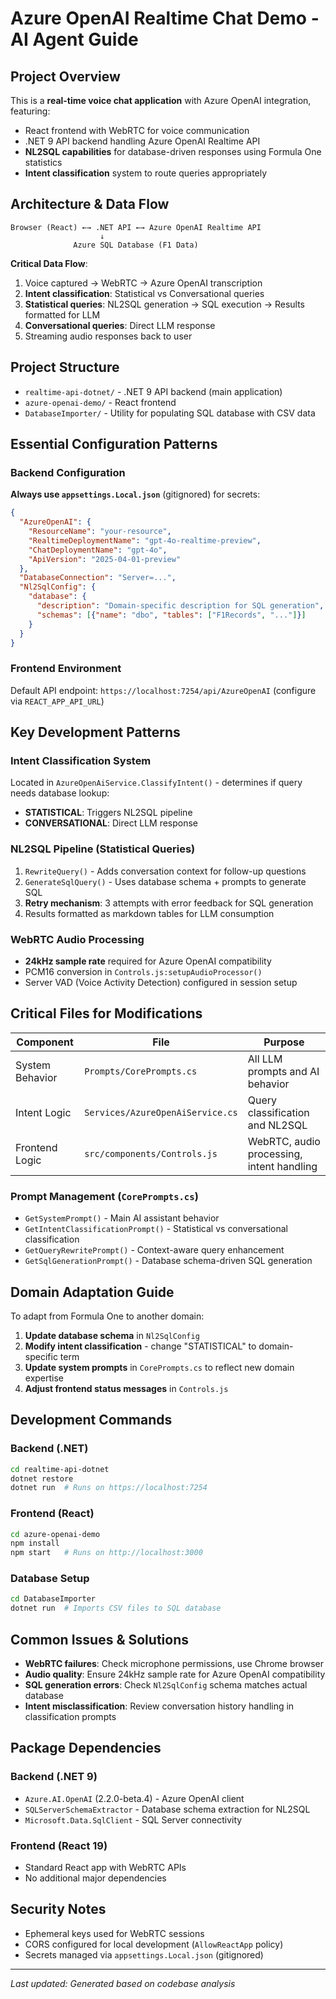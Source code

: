 # Azure OpenAI Realtime Chat Demo - AI Agent Guide

## Project Overview
This is a **real-time voice chat application** with Azure OpenAI integration, featuring:
- React frontend with WebRTC for voice communication
- .NET 9 API backend handling Azure OpenAI Realtime API
- **NL2SQL capabilities** for database-driven responses using Formula One statistics
- **Intent classification** system to route queries appropriately

## Architecture & Data Flow

```
Browser (React) ←→ .NET API ←→ Azure OpenAI Realtime API
                    ↓
              Azure SQL Database (F1 Data)
```

**Critical Data Flow**:
1. Voice captured → WebRTC → Azure OpenAI transcription
2. **Intent classification**: Statistical vs Conversational queries
3. **Statistical queries**: NL2SQL generation → SQL execution → Results formatted for LLM
4. **Conversational queries**: Direct LLM response
5. Streaming audio responses back to user

## Project Structure

- `realtime-api-dotnet/` - .NET 9 API backend (main application)
- `azure-openai-demo/` - React frontend
- `DatabaseImporter/` - Utility for populating SQL database with CSV data

## Essential Configuration Patterns

### Backend Configuration
**Always use `appsettings.Local.json`** (gitignored) for secrets:
```json
{
  "AzureOpenAI": {
    "ResourceName": "your-resource",
    "RealtimeDeploymentName": "gpt-4o-realtime-preview", 
    "ChatDeploymentName": "gpt-4o",
    "ApiVersion": "2025-04-01-preview"
  },
  "DatabaseConnection": "Server=...",
  "Nl2SqlConfig": {
    "database": {
      "description": "Domain-specific description for SQL generation",
      "schemas": [{"name": "dbo", "tables": ["F1Records", "..."]}]
    }
  }
}
```

### Frontend Environment
Default API endpoint: `https://localhost:7254/api/AzureOpenAI` (configure via `REACT_APP_API_URL`)

## Key Development Patterns

### Intent Classification System
Located in `AzureOpenAiService.ClassifyIntent()` - determines if query needs database lookup:
- **STATISTICAL**: Triggers NL2SQL pipeline 
- **CONVERSATIONAL**: Direct LLM response

### NL2SQL Pipeline (Statistical Queries)
1. `RewriteQuery()` - Adds conversation context for follow-up questions
2. `GenerateSqlQuery()` - Uses database schema + prompts to generate SQL
3. **Retry mechanism**: 3 attempts with error feedback for SQL generation
4. Results formatted as markdown tables for LLM consumption

### WebRTC Audio Processing
- **24kHz sample rate** required for Azure OpenAI compatibility
- PCM16 conversion in `Controls.js:setupAudioProcessor()`
- Server VAD (Voice Activity Detection) configured in session setup

## Critical Files for Modifications

| Component | File | Purpose |
|-----------|------|---------|
| System Behavior | `Prompts/CorePrompts.cs` | All LLM prompts and AI behavior |
| Intent Logic | `Services/AzureOpenAiService.cs` | Query classification and NL2SQL |
| Frontend Logic | `src/components/Controls.js` | WebRTC, audio processing, intent handling |

### Prompt Management (`CorePrompts.cs`)
- `GetSystemPrompt()` - Main AI assistant behavior
- `GetIntentClassificationPrompt()` - Statistical vs conversational classification
- `GetQueryRewritePrompt()` - Context-aware query enhancement
- `GetSqlGenerationPrompt()` - Database schema-driven SQL generation

## Domain Adaptation Guide

To adapt from Formula One to another domain:

1. **Update database schema** in `Nl2SqlConfig`
2. **Modify intent classification** - change "STATISTICAL" to domain-specific term
3. **Update system prompts** in `CorePrompts.cs` to reflect new domain expertise
4. **Adjust frontend status messages** in `Controls.js`

## Development Commands

### Backend (.NET)
```bash
cd realtime-api-dotnet
dotnet restore
dotnet run  # Runs on https://localhost:7254
```

### Frontend (React)
```bash
cd azure-openai-demo
npm install
npm start   # Runs on http://localhost:3000
```

### Database Setup
```bash
cd DatabaseImporter
dotnet run  # Imports CSV files to SQL database
```

## Common Issues & Solutions

- **WebRTC failures**: Check microphone permissions, use Chrome browser
- **Audio quality**: Ensure 24kHz sample rate for Azure OpenAI compatibility  
- **SQL generation errors**: Check `Nl2SqlConfig` schema matches actual database
- **Intent misclassification**: Review conversation history handling in classification prompts

## Package Dependencies

### Backend (.NET 9)
- `Azure.AI.OpenAI` (2.2.0-beta.4) - Azure OpenAI client
- `SQLServerSchemaExtractor` - Database schema extraction for NL2SQL
- `Microsoft.Data.SqlClient` - SQL Server connectivity

### Frontend (React 19)
- Standard React app with WebRTC APIs
- No additional major dependencies

## Security Notes
- Ephemeral keys used for WebRTC sessions
- CORS configured for local development (`AllowReactApp` policy)
- Secrets managed via `appsettings.Local.json` (gitignored)

---
*Last updated: Generated based on codebase analysis*
